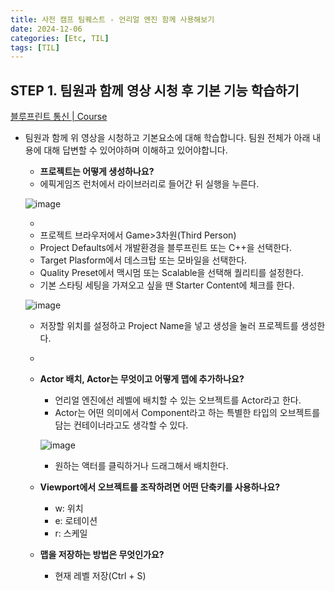 ```yaml
---
title: 사전 캠프 팀퀘스트 - 언리얼 엔진 함께 사용해보기
date: 2024-12-06
categories: [Etc, TIL]
tags: [TIL]
---
```

## STEP 1. 팀원과 함께 영상 시청 후 기본 기능 학습하기

[블루프린트 통신 | Course](https://dev.epicgames.com/community/learning/courses/D2r/unreal-engine-791723/pjw8/unreal-engine-4c2497)

- 팀원과 함께 위 영상을 시청하고 기본요소에 대해 학습합니다. 팀원 전체가 아래 내용에 대해 답변할 수 있어야하며 이해하고 있어야합니다.
    - **프로젝트는 어떻게 생성하나요?**
    - 에픽게임즈 런처에서 라이브러리로 들어간 뒤 실행을 누른다.
    
    ![image](https://github.com/user-attachments/assets/2ea77fff-4b7f-4fd0-bd99-f8074f7a8b58)

    
    - 
    - 프로젝트 브라우저에서 Game>3차원(Third Person)
    - Project Defaults에서 개발환경을 블루프린트 또는 C++을 선택한다.
    - Target Plasform에서 데스크탑 또는 모바일을 선택한다.
    - Quality Preset에서 맥시멈 또는 Scalable을 선택해 퀄리티를 설정한다.
    - 기본 스타팅 세팅을 가져오고 싶을 땐 Starter Content에 체크를 한다.

    ![image](https://github.com/user-attachments/assets/ae38bc0a-c0aa-4d61-9fdf-56b2c71b812d)

  
    - 저장할 위치를 설정하고 Project Name을 넣고 생성을 눌러 프로젝트를 생성한다.
    - 
    - **Actor 배치, Actor는 무엇이고 어떻게 맵에 추가하나요?**
        - 언리얼 엔진에선 레벨에 배치할 수 있는 오브젝트를 Actor라고 한다.
        - Actor는 어떤 의미에서 Component라고 하는 특별한 타입의 오브젝트를 담는 컨테이너라고도 생각할 수 있다.
        
       ![image](https://github.com/user-attachments/assets/5cc39cd6-726f-4446-a51c-7b8af4a001a8)

        
        - 원하는 액터를 클릭하거나 드래그해서 배치한다.
    - **Viewport에서 오브젝트를 조작하려면 어떤 단축키를 사용하나요?**
        - w: 위치
        - e: 로테이션
        - r: 스케일
    - **맵을 저장하는 방법은 무엇인가요?**
        - 현재 레벨 저장(Ctrl + S)
